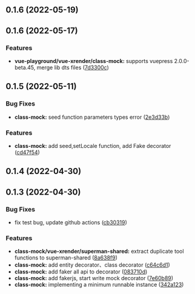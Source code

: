 ## 0.1.6 (2022-05-19)

## 0.1.6 (2022-05-17)

### Features

- **vue-playground/vue-xrender/class-mock:** supports vuepress 2.0.0-beta.45, merge lib dts files ([7d3300c](https://github.com/2214962083/vue-superman/commit/7d3300ca6183ed6070d9bc762f1324cc13d1d820))

## 0.1.5 (2022-05-11)

### Bug Fixes

- **class-mock:** seed function parameters types error ([2e3d33b](https://github.com/2214962083/vue-superman/commit/2e3d33b3fb54e89d434beefa455a562d8db281f9))

### Features

- **class-mock:** add seed,setLocale function, add Fake decorator ([cd47f54](https://github.com/2214962083/vue-superman/commit/cd47f5406e0464f9491ea1cfd4be28f3c95ca806))

## 0.1.4 (2022-04-30)

## 0.1.3 (2022-04-30)

### Bug Fixes

- fix test bug, update github actions ([cb30319](https://github.com/2214962083/vue-superman/commit/cb303192f560de41f03c12e452b00dbee9551876))

### Features

- **class-mock/vue-xrender/superman-shared:** extract duplicate tool functions to superman-shared ([8a638f9](https://github.com/2214962083/vue-superman/commit/8a638f99509303f646795ce4971d3b08cb9f2dd3))
- **class-mock:** add entity decorator、class decorator ([c64c6d1](https://github.com/2214962083/vue-superman/commit/c64c6d123db6cbaa865dd792f96ff65b2a58b647))
- **class-mock:** add faker all api to decorator ([083710d](https://github.com/2214962083/vue-superman/commit/083710d5c62157974f728b6e75043f0c18bbaa9e))
- **class-mock:** add fakerjs, start write mock decorator ([7e60b89](https://github.com/2214962083/vue-superman/commit/7e60b891c426339ff17d81507db839858bbb73b2))
- **class-mock:** implementing a minimum runnable instance ([342a123](https://github.com/2214962083/vue-superman/commit/342a123e395ee988ec7a807e5ae3a8b5abfa31d9))
